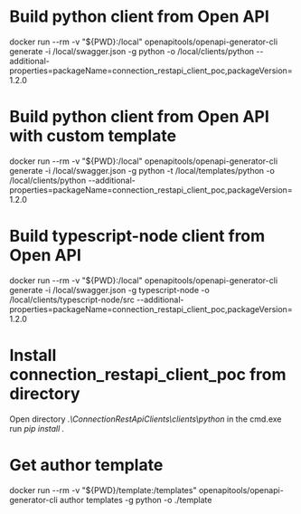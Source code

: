 # Build python client from Open API 

docker run --rm -v "${PWD}:/local" openapitools/openapi-generator-cli generate -i /local/swagger.json -g python -o /local/clients/python --additional-properties=packageName=connection_restapi_client_poc,packageVersion=1.2.0

# Build python client from Open API with custom template
docker run --rm -v "${PWD}:/local" openapitools/openapi-generator-cli generate -i /local/swagger.json -g python -t /local/templates/python -o /local/clients/python --additional-properties=packageName=connection_restapi_client_poc,packageVersion=1.2.0

# Build typescript-node client from Open API
docker run --rm -v "${PWD}:/local" openapitools/openapi-generator-cli generate -i /local/swagger.json -g typescript-node -o /local/clients/typescript-node/src --additional-properties=packageName=connection_restapi_client_poc,packageVersion=1.2.0

# Install connection_restapi_client_poc from directory

Open directory _.\ConnectionRestApiClients\clients\python_ in the cmd.exe
run _pip install ._

# Get author template
docker run --rm -v "${PWD}/template:/templates" openapitools/openapi-generator-cli author templates -g python -o ./template
